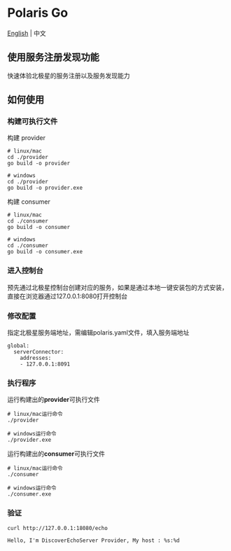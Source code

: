 # Polaris Go

[English](./README.md) | 中文

## 使用服务注册发现功能

快速体验北极星的服务注册以及服务发现能力

## 如何使用

### 构建可执行文件

构建 provider

```
# linux/mac
cd ./provider
go build -o provider

# windows
cd ./provider
go build -o provider.exe
```

构建 consumer

```
# linux/mac
cd ./consumer
go build -o consumer

# windows
cd ./consumer
go build -o consumer.exe
```

### 进入控制台

预先通过北极星控制台创建对应的服务，如果是通过本地一键安装包的方式安装，直接在浏览器通过127.0.0.1:8080打开控制台

### 修改配置

指定北极星服务端地址，需编辑polaris.yaml文件，填入服务端地址

```
global:
  serverConnector:
    addresses:
    - 127.0.0.1:8091
```

### 执行程序

运行构建出的**provider**可执行文件

```
# linux/mac运行命令
./provider

# windows运行命令
./provider.exe
```

运行构建出的**consumer**可执行文件

```
# linux/mac运行命令
./consumer

# windows运行命令
./consumer.exe
```


### 验证

```
curl http://127.0.0.1:18080/echo

Hello, I'm DiscoverEchoServer Provider, My host : %s:%d
```
